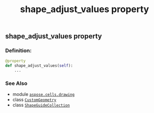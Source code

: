﻿---
title: shape_adjust_values property
second_title: Aspose.Cells for Python via .NET API References
description: 
type: docs
weight: 40
url: /aspose.cells.drawing/customgeometry/shape_adjust_values/
is_root: false
---

## shape_adjust_values property

### Definition:
```python
@property
def shape_adjust_values(self):
    ...
```

### See Also
* module [`aspose.cells.drawing`](../../)
* class [`CustomGeometry`](/cells/python-net/aspose.cells.drawing/customgeometry)
* class [`ShapeGuideCollection`](/cells/python-net/aspose.cells.drawing/shapeguidecollection)
